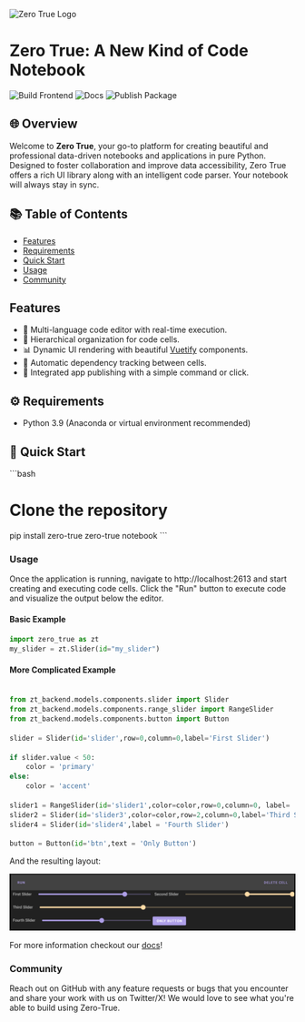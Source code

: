 ![Zero True Logo](zt_frontend/src/assets/logo.png)

# Zero True: A New Kind of Code Notebook

<!-- Badges indicating the status of various workflows -->
![Build Frontend](https://github.com/Zero-True/zero-true/actions/workflows/build-frontend.yml/badge.svg)
![Docs](https://github.com/Zero-True/zero-true/actions/workflows/publish-docs.yml/badge.svg)
![Publish Package](https://github.com/Zero-True/zero-true/actions/workflows/publish-package.yml/badge.svg)

## 🌐 Overview

Welcome to **Zero True**, your go-to platform for creating beautiful and professional data-driven notebooks and applications in pure Python. Designed to foster collaboration and improve data accessibility, Zero True offers a rich UI library along with an intelligent code parser. Your notebook will always stay in sync.

## 📚 Table of Contents

- [Features](#-features)
- [Requirements](#-requirements)
- [Quick Start](#-quick-start)
- [Usage](#-usage)
- [Community](#-community)

## Features

- 📝 Multi-language code editor with real-time execution.
- 🌌 Hierarchical organization for code cells.
- 📊 Dynamic UI rendering with beautiful [Vuetify](https://vuetifyjs.com/en/) components.
- 🔄 Automatic dependency tracking between cells.
- 🚀 Integrated app publishing with a simple command or click.


## ⚙ Requirements

- Python 3.9 (Anaconda or virtual environment recommended)

## 🚀 Quick Start

\```bash
# Clone the repository
pip install zero-true
zero-true notebook
\```

### Usage 

Once the application is running, navigate to http://localhost:2613 and start creating and executing code cells. Click the "Run" button to execute code and visualize the output below the editor. 

#### Basic Example

```python
import zero_true as zt
my_slider = zt.Slider(id="my_slider")
```


#### More Complicated Example

```python

from zt_backend.models.components.slider import Slider 
from zt_backend.models.components.range_slider import RangeSlider
from zt_backend.models.components.button import Button 

slider = Slider(id='slider',row=0,column=0,label='First Slider')

if slider.value < 50:
    color = 'primary'
else:
    color = 'accent'
    
slider1 = RangeSlider(id='slider1',color=color,row=0,column=0, label= 'Second Slider')
slider2 = Slider(id='slider3',color=color,row=2,column=0,label='Third Slider')
slider4 = Slider(id='slider4',label = 'Fourth Slider')

button = Button(id='btn',text = 'Only Button')

```

And the resulting layout:

![More Complicated Example](/docs/assets/example_layout.png)


For more information checkout our [docs](https://docs.zero-true.com/)!


### Community

Reach out on GitHub with any feature requests or bugs that you encounter and share your work with us on Twitter/X! We would love to see what you're able to build using Zero-True. 